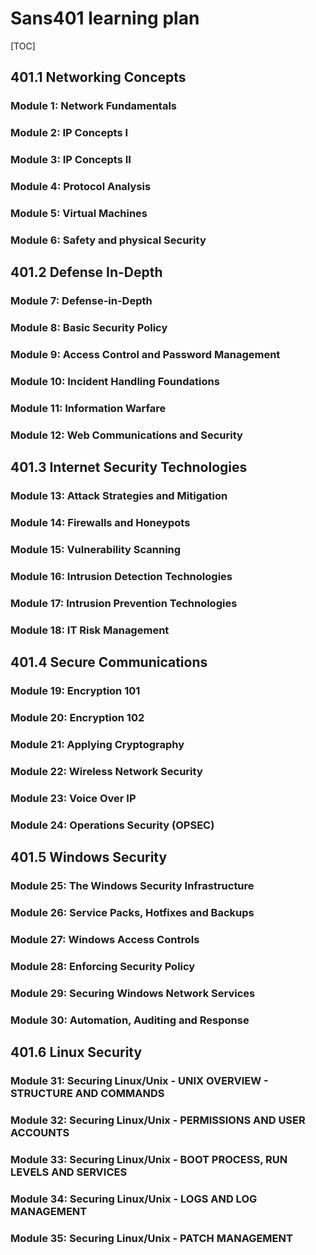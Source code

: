 # Sans401 learning plan

[TOC]



## 401.1 Networking Concepts

### Module 1: Network Fundamentals

### Module 2: IP Concepts I

### Module 3: IP Concepts II

### Module 4: Protocol Analysis

### Module 5: Virtual Machines

### Module 6: Safety and physical Security

## 401.2 Defense In-Depth

### Module 7: Defense-in-Depth

### Module 8: Basic Security Policy

### Module 9: Access Control and Password Management

### Module 10: Incident Handling Foundations

### Module 11: Information Warfare

### Module 12: Web Communications and Security

## 401.3 Internet Security Technologies

### Module 13: Attack Strategies and Mitigation

### Module 14: Firewalls and Honeypots

### Module 15: Vulnerability Scanning

### Module 16: Intrusion Detection Technologies

### Module 17: Intrusion Prevention Technologies

### Module 18: IT Risk Management

## 401.4 Secure Communications

### Module 19: Encryption 101

### Module 20: Encryption 102

### Module 21: Applying Cryptography

### Module 22: Wireless Network Security

### Module 23: Voice Over IP

### Module 24: Operations Security (OPSEC)

## 401.5 Windows Security

### Module 25: The Windows Security Infrastructure

### Module 26: Service Packs, Hotfixes and Backups

### Module 27: Windows Access Controls

### Module 28: Enforcing Security Policy

### Module 29: Securing Windows Network Services

### Module 30: Automation, Auditing and Response

## 401.6 Linux Security

### Module 31: Securing Linux/Unix - UNIX OVERVIEW - STRUCTURE AND COMMANDS

### Module 32: Securing Linux/Unix - PERMISSIONS AND USER ACCOUNTS

### Module 33: Securing Linux/Unix - BOOT PROCESS, RUN LEVELS AND SERVICES

### Module 34: Securing Linux/Unix - LOGS AND LOG MANAGEMENT

### Module 35: Securing Linux/Unix - PATCH MANAGEMENT





### 





